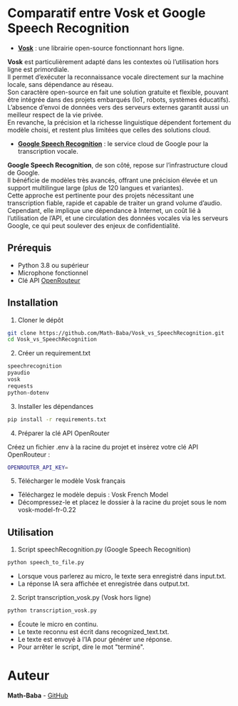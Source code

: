 # Comparatif entre Vosk et Google Speech Recognition

- **[Vosk](https://alphacephei.com/vosk/)** : une librairie open-source fonctionnant hors ligne.

**Vosk** est particulièrement adapté dans les contextes où l’utilisation hors ligne est primordiale.  
Il permet d’exécuter la reconnaissance vocale directement sur la machine locale, sans dépendance au réseau.  
Son caractère open-source en fait une solution gratuite et flexible, pouvant être intégrée dans des projets embarqués (IoT, robots, systèmes éducatifs).  
L’absence d’envoi de données vers des serveurs externes garantit aussi un meilleur respect de la vie privée.  
En revanche, la précision et la richesse linguistique dépendent fortement du modèle choisi, et restent plus limitées que celles des solutions cloud.


- **[Google Speech Recognition](https://cloud.google.com/speech-to-text/)** : le service cloud de Google pour la transcription vocale.
  
**Google Speech Recognition**, de son côté, repose sur l’infrastructure cloud de Google.  
Il bénéficie de modèles très avancés, offrant une précision élevée et un support multilingue large (plus de 120 langues et variantes).  
Cette approche est pertinente pour des projets nécessitant une transcription fiable, rapide et capable de traiter un grand volume d’audio.  
Cependant, elle implique une dépendance à Internet, un coût lié à l’utilisation de l’API, et une circulation des données vocales via les serveurs Google, ce qui peut soulever des enjeux de confidentialité.  

## Prérequis
* Python 3.8 ou supérieur
* Microphone fonctionnel
* Clé API [OpenRouteur](https://openrouter.ai/)

## Installation
1. Cloner le dépôt
```bash
git clone https://github.com/Math-Baba/Vosk_vs_SpeechRecognition.git
cd Vosk_vs_SpeechRecognition
```

2. Créer un requirement.txt
```bash
speechrecognition
pyaudio
vosk
requests
python-dotenv
```

3. Installer les dépendances
```bash
pip install -r requirements.txt
```

4. Préparer la clé API OpenRouter

Créez un fichier .env à la racine du projet et insèrez votre clé API OpenRouteur :
```bash
OPENROUTER_API_KEY=
```

5. Télécharger le modèle Vosk français
   
* Téléchargez le modèle depuis : Vosk French Model
* Décompressez-le et placez le dossier à la racine du projet sous le nom vosk-model-fr-0.22

## Utilisation

1. Script speechRecognition.py (Google Speech Recognition)
```bash
python speech_to_file.py
```
* Lorsque vous parlerez au micro, le texte sera enregistré dans input.txt.
* La réponse IA sera affichée et enregistrée dans output.txt.

2. Script transcription_vosk.py (Vosk hors ligne)
```bash
python transcription_vosk.py
```
* Écoute le micro en continu.
* Le texte reconnu est écrit dans recognized_text.txt.
* Le texte est envoyé à l’IA pour générer une réponse.
* Pour arrêter le script, dire le mot "terminé".

# Auteur
**Math-Baba** - [GitHub](https://github.com/Math-Baba)
